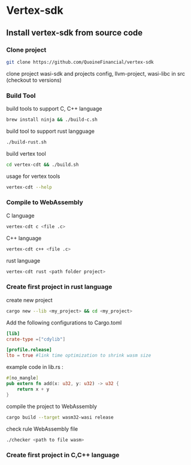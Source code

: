 # Vertex-sdk
## Install vertex-sdk from source code
### Clone project
```bash
git clone https://github.com/QuoineFinancial/vertex-sdk
```
clone project wasi-sdk and projects config, llvm-project, wasi-libc in src (checkout to versions)
### Build Tool
build tools to support C, C++ language
```bash
brew install ninja && ./build-c.sh
```
build tool to support rust langguage
```bash
./build-rust.sh
```
build vertex tool
```bash
cd vertex-cdt && ./build.sh
```
usage for vertex tools
```bash
vertex-cdt --help
```
### Compile to WebAssembly
C language
```bash
vertex-cdt c <file .c>
```
 C++ language
```bash
vertex-cdt c++ <file .c>
```
rust language
```bash
vertex-cdt rust <path folder project>
```
### Create first project in rust language
create new project
```bash
cargo new --lib <my_project> && cd <my_project>
```
Add the following configurations to Cargo.toml
```toml
[lib]
crate-type =["cdylib"]

[profile.release]
lto = true #link time optimization to shrink wasm size
```
example code in lib.rs :
```rust
#[no_mangle]
pub extern fn add(x: u32, y: u32) -> u32 {
    return x + y
}
```
compile the project to WebAssembly
```bash
cargo build --target wasm32-wasi release
```
check rule WebAssembly file
```bash
./checker <path to file wasm>
```
### Create first project in C,C++ language
